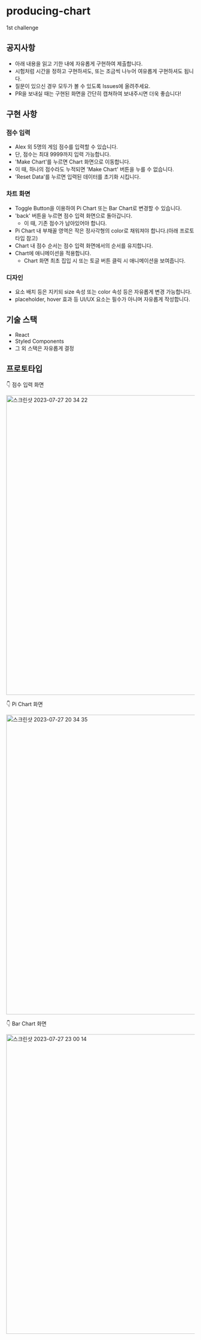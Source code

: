 # producing-chart

1st challenge

## 공지사항

- 아래 내용을 읽고 기한 내에 자유롭게 구현하여 제출합니다.
- 시험처럼 시간을 정하고 구현하셔도, 또는 조금씩 나누어 여유롭게 구현하셔도 됩니다.
- 질문이 있으신 경우 모두가 볼 수 있도록 Issues에 올려주세요.
- PR을 보내실 때는 구현된 화면을 간단히 캡쳐하여 보내주시면 더욱 좋습니다!

## 구현 사항

### 점수 입력

- Alex 외 5명의 게임 점수를 입력할 수 있습니다.
- 단, 점수는 최대 9999까지 입력 가능합니다.
- 'Make Chart'를 누르면 Chart 화면으로 이동합니다.
- 이 때, 하나의 점수라도 누적되면 'Make Chart' 버튼을 누를 수 없습니다.
- 'Reset Data'를 누르면 입력된 데이터를 초기화 시킵니다.

### 차트 화면

- Toggle Button을 이용하여 Pi Chart 또는 Bar Chart로 변경할 수 있습니다.
- 'back' 버튼을 누르면 점수 입력 화면으로 돌아갑니다.
  - 이 때, 기존 점수가 남아있어야 합니다.
- Pi Chart 내 부채꼴 영역은 작은 정사각형의 color로 채워져야 합니다.(아래 프로토 타입 참고)
- Chart 내 점수 순서는 점수 입력 화면에서의 순서를 유지합니다.
- Chart에 애니메이션을 적용합니다.
  - Chart 화면 최초 집입 시 또는 토글 버튼 클릭 시 애니메이션을 보여줍니다.

### 디자인

- 요소 배치 등은 지키되 size 속성 또는 color 속성 등은 자유롭게 변경 가능합니다.
- placeholder, hover 효과 등 UI/UX 요소는 필수가 아니며 자유롭게 작성합니다.

## 기술 스택

- React
- Styled Components
- 그 외 스택은 자유롭게 결정

## 프로토타입

👇 점수 입력 화면

<img width="800" alt="스크린샷 2023-07-27 20 34 22" src="https://github.com/FEChallenge/producing-chart/assets/84956036/43b61c86-ce90-4849-9e4d-611e2dfcc428">

👇 Pi Chart 화면

<img width="800" alt="스크린샷 2023-07-27 20 34 35" src="https://github.com/FEChallenge/producing-chart/assets/84956036/191b5eb3-952d-470d-a4ca-128b597599c4">

👇 Bar Chart 화면

<img width="800" alt="스크린샷 2023-07-27 23 00 14" src="https://github.com/FEChallenge/producing-chart/assets/84956036/6c83f248-1d76-44df-be10-49d26b6e4250">

